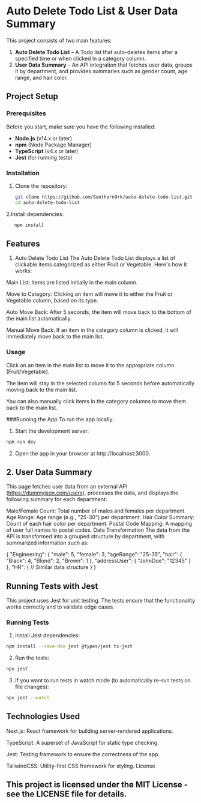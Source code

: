 # Auto Delete Todo List & User Data Summary

This project consists of two main features:

1. **Auto Delete Todo List** – A Todo list that auto-deletes items after a specified time or when clicked in a category column.
2. **User Data Summary** – An API integration that fetches user data, groups it by department, and provides summaries such as gender count, age range, and hair color.

## Project Setup

### Prerequisites

Before you start, make sure you have the following installed:

- **Node.js** (v14.x or later)
- **npm** (Node Package Manager)
- **TypeScript** (v4.x or later)
- **Jest** (for running tests)

### Installation

1. Clone the repository:

   ```bash
   git clone https://github.com/Sunthorn9rk/auto-delete-todo-list.git
   cd auto-delete-todo-list
   ```

2.Install dependencies:

```bash
   npm install
```

## Features

1. Auto Delete Todo List
   The Auto Delete Todo List displays a list of clickable items categorized as either Fruit or Vegetable. Here's how it works:

Main List: Items are listed initially in the main column.

Move to Category: Clicking an item will move it to either the Fruit or Vegetable column, based on its type.

Auto Move Back: After 5 seconds, the item will move back to the bottom of the main list automatically.

Manual Move Back: If an item in the category column is clicked, it will immediately move back to the main list.

### Usage

Click on an item in the main list to move it to the appropriate column (Fruit/Vegetable).

The item will stay in the selected column for 5 seconds before automatically moving back to the main list.

You can also manually click items in the category columns to move them back to the main list.

###Running the App
To run the app locally:

1. Start the development server:

```bash
npm run dev
```

2. Open the app in your browser at http://localhost:3000.

## 2. User Data Summary

This page fetches user data from an external API (https://dummyjson.com/users), processes the data, and displays the following summary for each department:

Male/Female Count: Total number of males and females per department.
Age Range: Age range (e.g., "25-30") per department.
Hair Color Summary: Count of each hair color per department.
Postal Code Mapping: A mapping of user full names to postal codes.
Data Transformation
The data from the API is transformed into a grouped structure by department, with summarized information such as:

{
"Engineering": {
"male": 5,
"female": 3,
"ageRange": "25-35",
"hair": {
"Black": 4,
"Blond": 2,
"Brown": 1
},
"addressUser": {
"JohnDoe": "12345"
}
},
"HR": {
// Similar data structure
}
}

## Running Tests with Jest

This project uses Jest for unit testing. The tests ensure that the functionality works correctly and to validate edge cases.

### Running Tests

1. Install Jest dependencies:

```bash
npm install --save-dev jest @types/jest ts-jest
```

2. Run the tests:

```bash
npx jest
```

3. If you want to run tests in watch mode (to automatically re-run tests on file changes):

```bash
npx jest --watch
```

## Technologies Used

Next.js: React framework for building server-rendered applications.

TypeScript: A superset of JavaScript for static type checking.

Jest: Testing framework to ensure the correctness of the app.

TailwindCSS: Utility-first CSS framework for styling.
License

## This project is licensed under the MIT License - see the LICENSE file for details.
